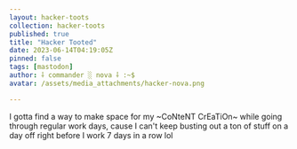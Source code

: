 ```yaml
---
layout: hacker-toots
collection: hacker-toots
published: true
title: "Hacker Tooted"
date: 2023-06-14T04:19:05Z
pinned: false
tags: [mastodon]
author: ⸸ commander ░ nova ⸸ :~$
avatar: /assets/media_attachments/hacker-nova.png

---
```


<p>I gotta find a way to make space for my ~CoNteNT CrEaTiOn~ while going through regular work days, cause I can&#39;t keep busting out a ton of stuff on a day off right before I work 7 days in a row lol</p>


